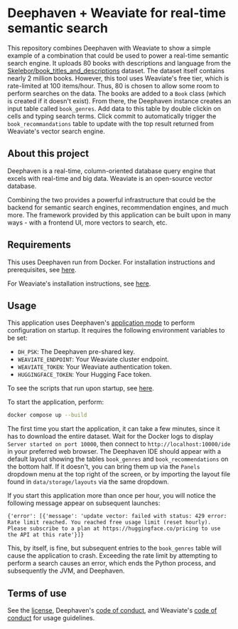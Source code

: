 # Deephaven + Weaviate for real-time semantic search

This repository combines Deephaven with Weaviate to show a simple example of a combination that could be used to power a real-time semantic search engine. It uploads 80 books with descriptions and language from the [Skelebor/book_titles_and_descriptions](https://huggingface.co/datasets/Skelebor/book_titles_and_descriptions) dataset. The dataset itself contains nearly 2 million books. However, this tool uses Weaviate's free tier, which is rate-limited at 100 items/hour. Thus, 80 is chosen to allow some room to perform searches on the data. The books are added to a `Book` class (which is created if it doesn't exist). From there, the Deephaven instance creates an input table called `book_genres`. Add data to this table by double clickin on cells and typing search terms. Click commit to automatically trigger the `book_recommandations` table to update with the top result returned from Weaviate's vector search engine.

## About this project 

Deephaven is a real-time, column-oriented database query engine that excels with real-time and big data.
Weaviate is an open-source vector database.

Combining the two provides a powerful infrastructure that could be the backend for semantic search engines, recommendation engines, and much more. The framework provided by this application can be built upon in many ways - with a frontend UI, more vectors to search, etc.

## Requirements

This uses Deephaven run from Docker. For installation instructions and prerequisites, see [here](https://deephaven.io/core/docs/tutorials/quickstart/).

For Weaviate's installation instructions, see [here](https://weaviate.io/developers/weaviate/client-libraries/python).

## Usage

This application uses Deephaven's [application mode](https://deephaven.io/core/docs/reference/app-mode/application-mode-config/) to perform configuration on startup. It requires the following environment variables to be set:

- `DH_PSK`: The Deephaven pre-shared key.
- `WEAVIATE_ENDPOINT`: Your Weaviate cluster endpoint.
- `WEAVIATE_TOKEN`: Your Weaviate authentication token.
- `HUGGINGFACE_TOKEN`: Your Hugging Face token.

To see the scripts that run upon startup, see [here](./data/app.d/app.app).

To start the application, perform:

```bash
docker compose up --build
```

The first time you start the application, it can take a few minutes, since it has to download the entire dataset. Wait for the Docker logs to display `Server started on port 10000`, then connect to `http://localhost:10000/ide` in your preferred web browser. The Deephaven IDE should appear with a default layout showing the tables `book_genres` and `book_recommendations` on the bottom half. If it doesn't, you can bring them up via the `Panels` dropdown menu at the top right of the screen, or by importing the layout file found in `data/storage/layouts` via the same dropdown.

If you start this application more than once per hour, you will notice the following message appear on subsequent launches:

```
{'error': [{'message': 'update vector: failed with status: 429 error: Rate limit reached. You reached free usage limit (reset hourly). Please subscribe to a plan at https://huggingface.co/pricing to use the API at this rate'}]}
```

This, by itself, is fine, but subsequent entries to the `book_genres` table will cause the application to crash. Exceeding the rate limit by attempting to perform a search causes an error, which ends the Python process, and subsequently the JVM, and Deephaven.

## Terms of use

See the [license](./LICENSE.md), Deephaven's [code of conduct](https://github.com/deephaven/deephaven-core/blob/main/CODE_OF_CONDUCT.md), and Weaviate's [code of conduct](https://github.com/weaviate/weaviate/blob/master/CODE_OF_CONDUCT.md) for usage guidelines.
